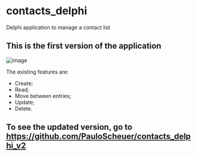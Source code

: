 # contacts_delphi
Delphi application to manage a contact list

## This is the first version of the application
![image](https://user-images.githubusercontent.com/62629566/151153307-2eb52aa1-7df1-4385-87c9-c7bd9da199e5.png)

The existing features are:
- Create;
- Read;
- Move between entries;
- Update;
- Delete.

## To see the updated version, go to https://github.com/PauloScheuer/contacts_delphi_v2

